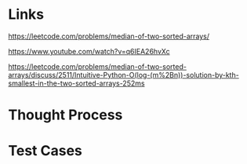 # Links
https://leetcode.com/problems/median-of-two-sorted-arrays/

https://www.youtube.com/watch?v=q6IEA26hvXc

https://leetcode.com/problems/median-of-two-sorted-arrays/discuss/2511/Intuitive-Python-O(log-(m%2Bn))-solution-by-kth-smallest-in-the-two-sorted-arrays-252ms

# Thought Process

# Test Cases

